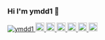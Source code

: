 ### Hi I'm ymdd1 👋

<!--
**ymdd1/ymdd1** is a ✨ _special_ ✨ repository because its `README.md` (this file) appears on your GitHub profile.

Here are some ideas to get you started:

- 🔭 I’m currently working on ...
- 🌱 I’m currently learning ...
- 👯 I’m looking to collaborate on ...
- 🤔 I’m looking for help with ...
- 💬 Ask me about ...
- 📫 How to reach me: ...
- 😄 Pronouns: ...
- ⚡ Fun fact: ...
-->

<p align="left">
  <a href="https://github.com/ymdd1/ymdd1/">
    <img src="https://komarev.com/ghpvc/?username=ymdd1" alt="ymdd1" />
  </a>
  <a href="http://twitter.com/ymdd1">
    <img height="20" src="https://img.shields.io/twitter/follow/ymdd1?label=Twitter&logo=twitter&style=flat" />
  </a>
  <a href="https://github.com/ymdd1">
    <img height="20" src="https://img.shields.io/github/followers/ymdd1?label=follow&logo=github&style=flat" />
  </a>
  <a href="https://www.reddit.com/user/ymdd1">
    <img height="20" src="https://img.shields.io/reddit/user-karma/combined/ymdd1?label=Reddit&logo=reddit&style=flat" />
  </a>
  <a href="https://stackoverflow.com/users/5720201/ymdd1">
    <img height="20" src="https://img.shields.io/stackexchange/stackoverflow/r/5720201?label=StackOverflow&logo=stack-overflow&style=flat" />
  </a>
  <a href="http://qiita.com/ymdd1">
    <img height="20" src="https://qiita-badge.apiapi.app/s/ymdd1/posts.svg" />
  </a>
  <//qiita.com/ymdd1">
    <img height="20" src="https://qiita-badge.apiapi.app/s/ymdd1/contributions.svg" />
  </a>
</p>
